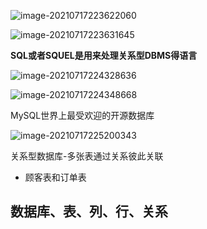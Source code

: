![image-20210717223622060](C:\Users\15200\AppData\Roaming\Typora\typora-user-images\image-20210717223622060.png)

![image-20210717223631645](C:\Users\15200\AppData\Roaming\Typora\typora-user-images\image-20210717223631645.png)

**SQL或者SQUEL是用来处理关系型DBMS得语言**

![image-20210717224328636](C:\Users\15200\AppData\Roaming\Typora\typora-user-images\image-20210717224328636.png)

![image-20210717224348668](C:\Users\15200\AppData\Roaming\Typora\typora-user-images\image-20210717224348668.png)

MySQL世界上最受欢迎的开源数据库

![image-20210717225200343](C:\Users\15200\AppData\Roaming\Typora\typora-user-images\image-20210717225200343.png)

关系型数据库-多张表通过关系彼此关联

+ 顾客表和订单表

## 数据库、表、列、行、关系